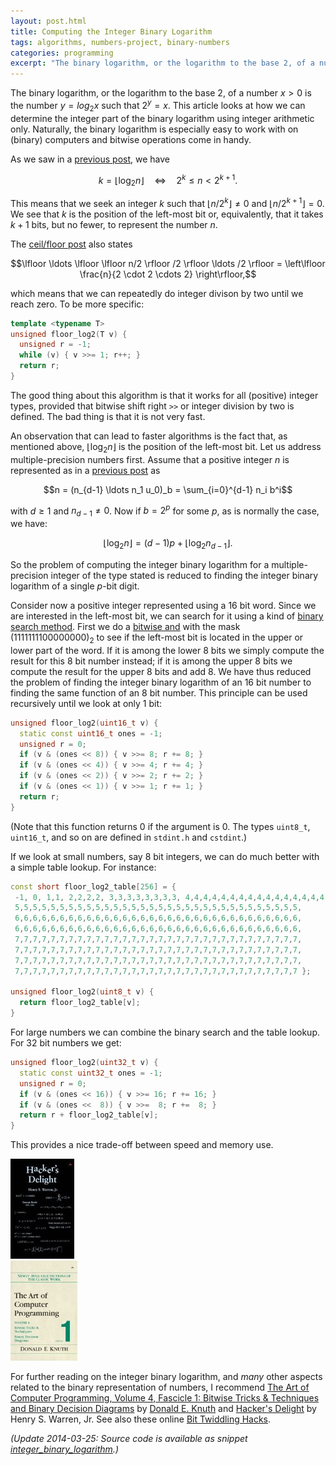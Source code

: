 ```yaml
---
layout: post.html
title: Computing the Integer Binary Logarithm
tags: algorithms, numbers-project, binary-numbers
categories: programming
excerpt: "The binary logarithm, or the logarithm to the base 2, of a number x > 0 is the number y = log_2 x such that 2^y = x. This article looks at how we can determine the integer part of the binary logarithm using integer arithmetic only. Naturally, the binary logarithm is especially easy to work with on (binary) computers and bitwise operations come in handy."
---
```

The binary logarithm, or the logarithm to the base 2, of a number $x > 0$ is the number $y = log_2 x$ such that $2^y = x$. This article looks at how we can determine the integer part of the binary logarithm using integer arithmetic only. Naturally, the binary logarithm is especially easy to work with on (binary) computers and bitwise operations come in handy.

As we saw in a [previous post](/blog/2009/09/useful-properties-of-the-floor-and-ceil-functions), we have

$$k = \lfloor \log_2 n \rfloor \quad \Leftrightarrow \quad 2^k \leq n < 2^{k+1}.$$

This means that we seek an integer $k$ such that $\lfloor n/2^k \rfloor \neq 0$ and $\lfloor n/2^{k+1} \rfloor = 0$. We see that $k$ is the position of the left-most bit or, equivalently, that it takes $k + 1$ bits, but no fewer, to represent the number $n$.

The [ceil/floor post](/blog/2009/09/useful-properties-of-the-floor-and-ceil-functions) also states

$$\lfloor \ldots \lfloor \lfloor n/2 \rfloor /2 \rfloor \ldots /2 \rfloor = \left\lfloor \frac{n}{2 \cdot 2 \cdots 2} \right\rfloor,$$

which means that we can repeatedly do integer divison by two until we reach zero. To be more specific:

``` cpp
template <typename T>
unsigned floor_log2(T v) {
  unsigned r = -1;
  while (v) { v >>= 1; r++; }
  return r;
}
```

The good thing about this algorithm is that it works for all (positive) integer types, provided that bitwise shift right `>>` or integer division by two is defined. The bad thing is that it is not very fast.

An observation that can lead to faster algorithms is the fact that, as mentioned above, $\lfloor \log_2 n \rfloor$ is the position of the left-most bit. Let us address multiple-precision numbers first. Assume that a positive integer $n$ is represented as in a [previous post](/blog/2009/07/implementing-multiple-precision-arithmetic-part-1) as

$$n = (n_{d-1} \ldots n_1 u_0)_b = \sum_{i=0}^{d-1} n_i b^i$$

with $d \geq 1$ and $n_{d-1} \neq 0$. Now if $b = 2^p$ for some $p$, as is normally the case, we have:

$$\lfloor \log_2 n \rfloor = (d-1) p + \lfloor \log_2 n_{d-1} \rfloor.$$

So the problem of computing the integer binary logarithm for a multiple-precision integer of the type stated is reduced to finding the integer binary logarithm of a single $p$-bit digit.

Consider now a positive integer represented using a 16 bit word. Since we are interested in the left-most bit, we can search for it using a kind of [binary search method](http://en.wikipedia.org/wiki/Binary_search_algorithm). First we do a [bitwise and](http://en.wikipedia.org/wiki/Bitwise_operation#AND) with the mask $(1111111100000000)_2$ to see if the left-most bit is located in the upper or lower part of the word. If it is among the lower 8 bits we simply compute the result for this 8 bit number instead; if it is among the upper 8 bits we compute the result for the upper 8 bits and add 8. We have thus reduced the problem of finding the integer binary logarithm of an 16 bit number to finding the same function of an 8 bit number. This principle can be used recursively until we look at only 1 bit:

``` cpp
unsigned floor_log2(uint16_t v) {
  static const uint16_t ones = -1;
  unsigned r = 0;
  if (v & (ones << 8)) { v >>= 8; r += 8; }
  if (v & (ones << 4)) { v >>= 4; r += 4; }
  if (v & (ones << 2)) { v >>= 2; r += 2; }
  if (v & (ones << 1)) { v >>= 1; r += 1; }
  return r;
}
```

(Note that this function returns 0 if the argument is 0. The types `uint8_t`, `uint16_t`, and so on are defined in `stdint.h` and `cstdint`.)

If we look at small numbers, say 8 bit integers, we can do much better with a simple table lookup. For instance:

``` cpp
const short floor_log2_table[256] = {
 -1, 0, 1,1, 2,2,2,2, 3,3,3,3,3,3,3,3, 4,4,4,4,4,4,4,4,4,4,4,4,4,4,4,4,
 5,5,5,5,5,5,5,5,5,5,5,5,5,5,5,5,5,5,5,5,5,5,5,5,5,5,5,5,5,5,5,5,
 6,6,6,6,6,6,6,6,6,6,6,6,6,6,6,6,6,6,6,6,6,6,6,6,6,6,6,6,6,6,6,6,
 6,6,6,6,6,6,6,6,6,6,6,6,6,6,6,6,6,6,6,6,6,6,6,6,6,6,6,6,6,6,6,6,
 7,7,7,7,7,7,7,7,7,7,7,7,7,7,7,7,7,7,7,7,7,7,7,7,7,7,7,7,7,7,7,7,
 7,7,7,7,7,7,7,7,7,7,7,7,7,7,7,7,7,7,7,7,7,7,7,7,7,7,7,7,7,7,7,7,
 7,7,7,7,7,7,7,7,7,7,7,7,7,7,7,7,7,7,7,7,7,7,7,7,7,7,7,7,7,7,7,7,
 7,7,7,7,7,7,7,7,7,7,7,7,7,7,7,7,7,7,7,7,7,7,7,7,7,7,7,7,7,7,7,7 };

unsigned floor_log2(uint8_t v) {
  return floor_log2_table[v];
}
```

For large numbers we can combine the binary search and the table lookup. For 32 bit numbers we get:

``` cpp
unsigned floor_log2(uint32_t v) {
  static const uint32_t ones = -1;
  unsigned r = 0;
  if (v & (ones << 16)) { v >>= 16; r += 16; }
  if (v & (ones <<  8)) { v >>=  8; r +=  8; }
  return r + floor_log2_table[v];
}
```

This provides a nice trade-off between speed and memory use.

<div class="pull-right"><a href="https://en.wikipedia.org/wiki/Special:BookSources/0201914654"><img src="/media/books/hackers-delight.jpg" alt=""></a></div>
<div class="pull-right"><a href="https://en.wikipedia.org/wiki/Special:BookSources/0321580508"><img src="/media/books/taocp4f1.jpg" alt=""></a></div>

For further reading on the integer binary logarithm, and *many* other aspects related to the binary representation of numbers, I recommend <a href="https://en.wikipedia.org/wiki/Special:BookSources/0321580508">The Art of Computer Programming, Volume 4, Fascicle 1: Bitwise Tricks &amp; Techniques and Binary Decision Diagrams</a> by [Donald E. Knuth](http://www-cs-faculty.stanford.edu/~uno/) and <a href="https://en.wikipedia.org/wiki/Special:BookSources/0201914654">Hacker's Delight</a> by Henry S. Warren, Jr. See also these online [Bit Twiddling Hacks](http://graphics.stanford.edu/~seander/bithacks.html#IntegerLogObvious).

*(Update 2014-03-25: Source code is available as snippet [integer\_binary\_logarithm](https://github.com/janmarthedal/snippets/blob/master/c++/kanooth/snippets/integer_binary_logarithm.hpp).)*
